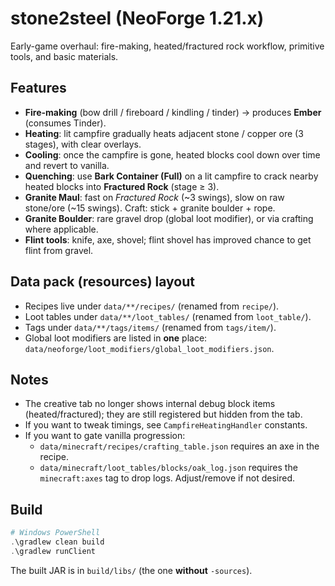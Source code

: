 # stone2steel (NeoForge 1.21.x)

Early-game overhaul: fire-making, heated/fractured rock workflow, primitive tools, and basic materials.

## Features
- **Fire-making** (bow drill / fireboard / kindling / tinder) → produces **Ember** (consumes Tinder).
- **Heating**: lit campfire gradually heats adjacent stone / copper ore (3 stages), with clear overlays.
- **Cooling**: once the campfire is gone, heated blocks cool down over time and revert to vanilla.
- **Quenching**: use **Bark Container (Full)** on a lit campfire to crack nearby heated blocks into **Fractured Rock** (stage ≥ 3).
- **Granite Maul**: fast on *Fractured Rock* (~3 swings), slow on raw stone/ore (~15 swings). Craft: stick + granite boulder + rope.
- **Granite Boulder**: rare gravel drop (global loot modifier), or via crafting where applicable.
- **Flint tools**: knife, axe, shovel; flint shovel has improved chance to get flint from gravel.

## Data pack (resources) layout
- Recipes live under `data/**/recipes/` (renamed from `recipe/`).
- Loot tables under `data/**/loot_tables/` (renamed from `loot_table/`).
- Tags under `data/**/tags/items/` (renamed from `tags/item/`).
- Global loot modifiers are listed in **one** place: `data/neoforge/loot_modifiers/global_loot_modifiers.json`.

## Notes
- The creative tab no longer shows internal debug block items (heated/fractured); they are still registered but hidden from the tab.
- If you want to tweak timings, see `CampfireHeatingHandler` constants.
- If you want to gate vanilla progression:
  - `data/minecraft/recipes/crafting_table.json` requires an axe in the recipe.
  - `data/minecraft/loot_tables/blocks/oak_log.json` requires the `minecraft:axes` tag to drop logs.
  Adjust/remove if not desired.

## Build
```powershell
# Windows PowerShell
.\gradlew clean build
.\gradlew runClient
```
The built JAR is in `build/libs/` (the one **without** `-sources`).
